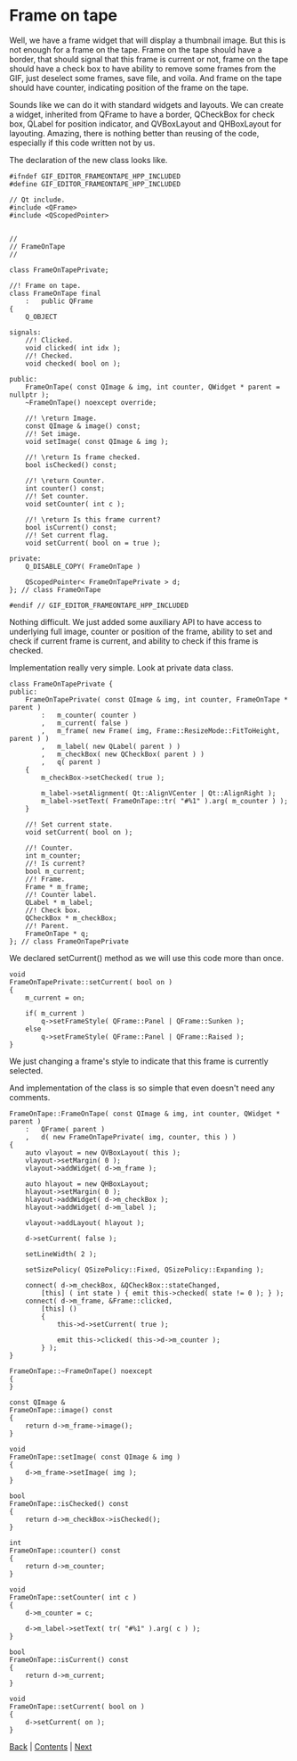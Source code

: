# Frame on tape

Well, we have a frame widget that will display a thumbnail image. But this is not enough
for a frame on the tape. Frame on the tape should have a border, that should signal that
this frame is current or not, frame on the tape should have a check box to have ability
to remove some frames from the GIF, just deselect some frames, save file, and voila. And
frame on the tape should have counter, indicating position of the frame on the tape.

Sounds like we can do it with standard widgets and layouts. We can create a widget, inherited
from QFrame to have a border, QCheckBox for check box, QLabel for position indicator,
and QVBoxLayout and QHBoxLayout for layouting. Amazing, there is nothing better than
reusing of the code, especially if this code written not by us.

The declaration of the new class looks like.

```
#ifndef GIF_EDITOR_FRAMEONTAPE_HPP_INCLUDED
#define GIF_EDITOR_FRAMEONTAPE_HPP_INCLUDED

// Qt include.
#include <QFrame>
#include <QScopedPointer>


//
// FrameOnTape
//

class FrameOnTapePrivate;

//! Frame on tape.
class FrameOnTape final
	:	public QFrame
{
	Q_OBJECT

signals:
	//! Clicked.
	void clicked( int idx );
	//! Checked.
	void checked( bool on );

public:
	FrameOnTape( const QImage & img, int counter, QWidget * parent = nullptr );
	~FrameOnTape() noexcept override;

	//! \return Image.
	const QImage & image() const;
	//! Set image.
	void setImage( const QImage & img );

	//! \return Is frame checked.
	bool isChecked() const;

	//! \return Counter.
	int counter() const;
	//! Set counter.
	void setCounter( int c );

	//! \return Is this frame current?
	bool isCurrent() const;
	//! Set current flag.
	void setCurrent( bool on = true );

private:
	Q_DISABLE_COPY( FrameOnTape )

	QScopedPointer< FrameOnTapePrivate > d;
}; // class FrameOnTape

#endif // GIF_EDITOR_FRAMEONTAPE_HPP_INCLUDED
```

Nothing difficult. We just added some auxiliary API to have access to underlying full image,
counter or position of the frame, ability to set and check if current frame is current, and
ability to check if this frame is checked.

Implementation really very simple. Look at private data class.

```
class FrameOnTapePrivate {
public:
	FrameOnTapePrivate( const QImage & img, int counter, FrameOnTape * parent )
		:	m_counter( counter )
		,	m_current( false )
		,	m_frame( new Frame( img, Frame::ResizeMode::FitToHeight, parent ) )
		,	m_label( new QLabel( parent ) )
		,	m_checkBox( new QCheckBox( parent ) )
		,	q( parent )
	{
		m_checkBox->setChecked( true );

		m_label->setAlignment( Qt::AlignVCenter | Qt::AlignRight );
		m_label->setText( FrameOnTape::tr( "#%1" ).arg( m_counter ) );
	}

	//! Set current state.
	void setCurrent( bool on );

	//! Counter.
	int m_counter;
	//! Is current?
	bool m_current;
	//! Frame.
	Frame * m_frame;
	//! Counter label.
	QLabel * m_label;
	//! Check box.
	QCheckBox * m_checkBox;
	//! Parent.
	FrameOnTape * q;
}; // class FrameOnTapePrivate
```

We declared setCurrent() method as we will use this code more than once.

```
void
FrameOnTapePrivate::setCurrent( bool on )
{
	m_current = on;

	if( m_current )
		q->setFrameStyle( QFrame::Panel | QFrame::Sunken );
	else
		q->setFrameStyle( QFrame::Panel | QFrame::Raised );
}
```

We just changing a frame's style to indicate that this frame is currently selected.

And implementation of the class is so simple that even doesn't need any comments.

```
FrameOnTape::FrameOnTape( const QImage & img, int counter, QWidget * parent )
	:	QFrame( parent )
	,	d( new FrameOnTapePrivate( img, counter, this ) )
{
	auto vlayout = new QVBoxLayout( this );
	vlayout->setMargin( 0 );
	vlayout->addWidget( d->m_frame );

	auto hlayout = new QHBoxLayout;
	hlayout->setMargin( 0 );
	hlayout->addWidget( d->m_checkBox );
	hlayout->addWidget( d->m_label );

	vlayout->addLayout( hlayout );

	d->setCurrent( false );

	setLineWidth( 2 );

	setSizePolicy( QSizePolicy::Fixed, QSizePolicy::Expanding );

	connect( d->m_checkBox, &QCheckBox::stateChanged,
		[this] ( int state ) { emit this->checked( state != 0 ); } );
	connect( d->m_frame, &Frame::clicked,
		[this] ()
		{
			this->d->setCurrent( true );

			emit this->clicked( this->d->m_counter );
		} );
}

FrameOnTape::~FrameOnTape() noexcept
{
}

const QImage &
FrameOnTape::image() const
{
	return d->m_frame->image();
}

void
FrameOnTape::setImage( const QImage & img )
{
	d->m_frame->setImage( img );
}

bool
FrameOnTape::isChecked() const
{
	return d->m_checkBox->isChecked();
}

int
FrameOnTape::counter() const
{
	return d->m_counter;
}

void
FrameOnTape::setCounter( int c )
{
	d->m_counter = c;

	d->m_label->setText( tr( "#%1" ).arg( c ) );
}

bool
FrameOnTape::isCurrent() const
{
	return d->m_current;
}

void
FrameOnTape::setCurrent( bool on )
{
	d->setCurrent( on );
}
```

[Back](frame.md) | [Contents](../README.md) | [Next](tape.md)